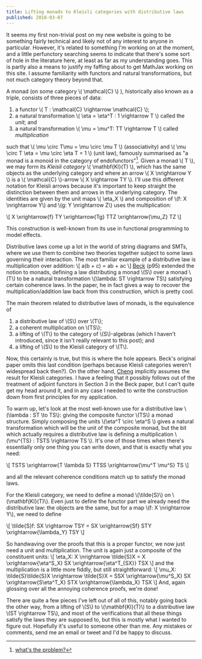 ```yaml
---
title: Lifting monads to Kleisli categories with distributive laws
published: 2018-03-07
---
```


It seems my first non-trivial post on my new website is going to be
something fairly technical and likely not of any interest to anyone in
particular.  However, it's related to something I'm working on at the
moment, and a little perfunctory searching seems to indicate that
there's some sort of hole in the literature here, at least as far as
my understanding goes.  This is partly also a means to justify my
faffing about to get MathJax working on this site.  I assume
familiarity with functors and natural transformations, but not much
category theory beyond that.

A monad (on some category \\( \\mathcal{C} \\) ), historically also
known as a triple, consists of three pieces of data:

1. a functor \\( T : \\mathcal{C} \\rightarrow \\mathcal{C} \\);
2. a natural transformation \\( \\eta = \\eta^T : 1 \\rightarrow T \\)
   called the *unit*; and
3. a natural transformation \\( \\mu = \\mu^T: TT \\rightarrow T \\)
   called *multiplication*

such that \\( \\mu \\circ T\\mu = \\mu \\circ \\mu T \\)
(associativity) and \\( \\mu \\circ T \\eta = \\mu \\circ \\eta T = 1
\\) (unit law), famously summarised as "a monad is a monoid in the
category of endofunctors"[^1].  Given a monad \\( T \\), we may form
its *Kleisli category* \\( \\mathbf{Kl}(T) \\), which has the same
objects as the underlying category and where an arrow \\( X
\\nrightarrow Y \\) is a \\( \\mathcal{C} \\)-arrow \\( X \\rightarrow
TY \\).  I'll use this different notation for Kleisli arrows because
it's important to keep straight the distinction between them and
arrows in the underlying category.  The identities are given by the
unit maps \\( \\eta_X \\) and composition of \\(f: X \\nrightarrow
Y\\) and \\(g: Y \\nrightarrow Z\\) uses the multiplication:

\\[
X \\xrightarrow{f} TY \\xrightarrow{Tg} TTZ \\xrightarrow{\\mu_Z} TZ
\\]

This construction is well-known from its use in functional
programming to model effects.

[^1]: [what's the problem?]

Distributive laws come up a lot in the world of string diagrams and
SMTs, where we use them to combine two theories together subject to
some laws governing their interaction.  The most familiar example of a
distributive law is multiplication over addition: \\[ a(b + c) = ab +
ac \\] [Beck] (p95) extended the notion to monads, defining a law
distributing a monad \\(S\\) over a monad \\(T\\) to be a natural
transformation \\(\\lambda: ST \\rightarrow TS\\) satisfying certain
coherence laws.  In the paper, he in fact gives a way to recover the
multiplication/addition law back from this construction, which is
pretty cool.

The main theorem related to distributive laws of monads, is the
equivalence of

1. a distributive law of \\(S\\) over \\(T\\);
2. a coherent multiplication on \\(TS\\);
3. a lifting of \\(T\\) to the category of \\(S\\)-algebras (which I
   haven't introduced, since it isn't really relevant to this post); and
4. a lifting of \\(S\\) to the Kleisli category of \\(T\\).

Now, this certainly is true, but this is where the hole appears.
Beck's original paper omits this last condition (perhaps because
Kleisli categories weren't widespread back then?).  On the other hand,
[Cheng] implicitly assumes the result for Kleisli categories.  I have
a feeling that it possibly follows out of the treatment of adjoint
functors in Section 3 in the Beck paper, but I can't quite get my head
around it, and in any case I needed to write the construction down
from first principles for my application.

To warm up, let's look at the most well-known use for a distributive
law \\(\\lambda : ST \\to TS\\): giving the composite functor \\(TS\\)
a monad structure.  Simply composing the units \\(\\eta^T \\circ
\\eta^S \\) gives a natural transformation which will be the unit of
the composite monad, but the bit which actually requires a
distributive law is defining a multiplication \\(\\mu^{TS} : TSTS
\\rightarrow TS \\).  It's one of those times when there's essentially
only one thing you can write down, and that is exactly what you need:

\\[
TSTS \\xrightarrow{T \\lambda S} TTSS \\xrightarrow{\\mu^T \\mu^S} TS
\\]

and all the relevant coherence conditions match up to satisfy the
monad laws.

For the Kleisli category, we need to define a monad \\(\\tilde{S}\\)
on \\(\\mathbf{Kl}(T)\\).  Even just to define the functor part we
already need the distributive law: the objects are the same, but for a
map \\(f: X \\nrightarrow Y\\), we need to define

\\[
\\tilde{S}f: SX \\rightarrow TSY =
SX \\xrightarrow{Sf} STY \\xrightarrow{\\lambda_Y} TSY
\\]

So handwaving over the proofs that this is a proper functor, we now
just need a unit and multiplication.  The unit is again just a
composite of the constituent units:
\\[
\\eta_X: X \\nrightarrow \\tilde{S}X =
X \\xrightarrow{\\eta^S_X} SX \\xrightarrow{\\eta^T_{SX}} TSX
\\]
and the multiplication is a little more fiddly, but still
straightforward:
\\[
\\mu_X: \\tilde{S}\\tilde{S}X \\nrightarrow \\tilde{S}X =
SSX \\xrightarrow{\\mu^S_X} SX \\xrightarrow{S\\eta^T_X} STX
\\xrightarrow{\\lambda_X} TSX
\\]
And, again glossing over all the annoying coherence proofs, we're
done!

There are quite a few pieces I've left out of all of this, notably
going back the other way, from a lifting of \\(S\\) to
\\(\\mathbf{Kl}(T)\\) to a distributive law \\(ST \\rightarrow TS\\),
and most of the verifications that all these things satisfy the laws
they are supposed to, but this is mostly what I wanted to figure out.
Hopefully it's useful to someone other than me.  Any mistakes or
comments, send me an email or tweet and I'd be happy to discuss.


[Cheng]: https://arxiv.org/abs/1112.3076
[Beck]: http://www.tac.mta.ca/tac/reprints/articles/18/tr18abs.html
[Lack]: http://www.tac.mta.ca/tac/volumes/13/9/13-09abs.html
[what's the problem?]: http://james-iry.blogspot.co.uk/2009/05/brief-incomplete-and-mostly-wrong.html
